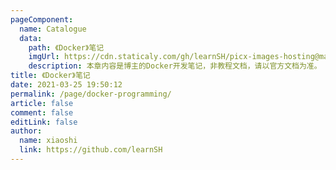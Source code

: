 ```yaml
---
pageComponent:
  name: Catalogue
  data:
    path: 《Docker》笔记
    imgUrl: https://cdn.staticaly.com/gh/learnSH/picx-images-hosting@master/20230405/2023-04-05-14.35f0uc9fscs0.png
    description: 本章内容是博主的Docker开发笔记，非教程文档，请以官方文档为准。
title: 《Docker》笔记
date: 2021-03-25 19:50:12
permalink: /page/docker-programming/
article: false
comment: false
editLink: false
author:
  name: xiaoshi
  link: https://github.com/learnSH
---
```

